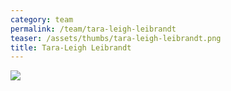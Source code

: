 ```yaml
---
category: team
permalink: /team/tara-leigh-leibrandt
teaser: /assets/thumbs/tara-leigh-leibrandt.png
title: Tara-Leigh Leibrandt
---
```


<img src="/assets/img/tara-leigh-leibrandt.jpg" />
